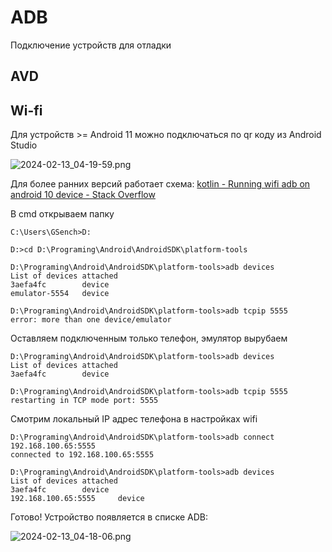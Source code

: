 # ADB

Подключение устройств для отладки

## AVD

## Wi-fi

Для устройств >= Android 11 можно подключаться по qr коду из Android Studio

![2024-02-13_04-19-59.png](D:\YandexDisk\Учеба\ComputerScience\MyCS\Android\img\2024-02-13_04-19-59.png)

Для более ранних версий работает схема: [kotlin - Running wifi adb on android 10 device - Stack Overflow](https://stackoverflow.com/questions/74681846/running-wifi-adb-on-android-10-device)

В cmd открываем папку 

```
C:\Users\GSench>D:

D:>cd D:\Programing\Android\AndroidSDK\platform-tools

D:\Programing\Android\AndroidSDK\platform-tools>adb devices
List of devices attached
3aefa4fc        device
emulator-5554   device

D:\Programing\Android\AndroidSDK\platform-tools>adb tcpip 5555
error: more than one device/emulator
```

Оставляем подключенным только телефон, эмулятор вырубаем

```
D:\Programing\Android\AndroidSDK\platform-tools>adb devices
List of devices attached
3aefa4fc        device

D:\Programing\Android\AndroidSDK\platform-tools>adb tcpip 5555
restarting in TCP mode port: 5555
```

Смотрим локальный IP адрес телефона в настройках wifi

```
D:\Programing\Android\AndroidSDK\platform-tools>adb connect 192.168.100.65:5555
connected to 192.168.100.65:5555

D:\Programing\Android\AndroidSDK\platform-tools>adb devices
List of devices attached
3aefa4fc        device
192.168.100.65:5555     device
```

Готово! Устройство появляется в списке ADB:

![2024-02-13_04-18-06.png](D:\YandexDisk\Учеба\ComputerScience\MyCS\Android\img\2024-02-13_04-18-06.png)
